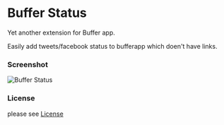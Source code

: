 # Buffer Status

Yet another extension for Buffer app.

Easily add tweets/facebook status to bufferapp which doen't have links.

### Screenshot

![Buffer Status](https://lh5.googleusercontent.com/-HmTHryD0Pl8/UQa7_2_Dz-I/AAAAAAAALOA/6WqQjSkqFzY/s800/buffer1.png)

### License
please see [License](https://github.com/revathskumar/bufferstatus/blob/master/License)
